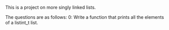 This is a project on more singly linked lists.

The questions are as follows:
0: Write a function that prints all the elements of a listint_t list.

